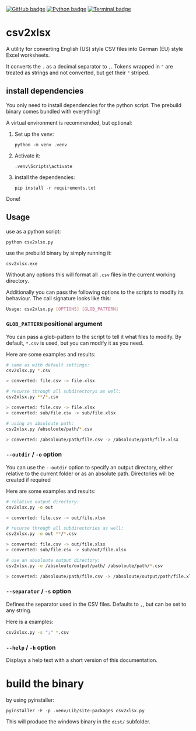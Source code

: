 [![GitHub badge](https://badges.aleen42.com/src/github_flat_square.svg)](https://github.com/Cube707/csv2xlsx)
[![Python badge](https://badges.aleen42.com/src/python_flat_square.svg)](https://python.org)
[![Terminal badge](https://badges.aleen42.com/src/cli_flat_square.svg)](https://www.techtarget.com/searchwindowsserver/definition/command-line-interface-CLI)

# csv2xlsx

A utility for converting English (US) style CSV files into German (EU) style Excel worksheets.

It converts the `.` as a decimal separator to `,`. Tokens wrapped in `"` are treated as strings and not converted, but get their `"` striped.


## install dependencies

You only need to install dependencies for the python script. The prebuild binary comes bundled with everything!

A virtual environment is recommended, but optional:

1. Set up the venv:

    ```
    python -m venv .venv
    ```

2. Activate it:

    ```
    .venv\Scripts\activate
    ```

3. install the dependencies:

    ```
    pip install -r requirements.txt
    ```

Done!


## Usage

use as a python script:

```
python csv2xlsx.py 
```

use the prebuild binary by simply running it:

```
csv2xlsx.exe 
```

Without any options this will format all `.csv` files in the current working directory.

Additionally you can pass the following options to the scripts to modify its behaviour. The call signature looks like this:

```bash
Usage: csv2xlsx.py [OPTIONS] [GLOB_PATTERN]
```

### `GLOB_PATTERN` positional argument

You can pass a glob-pattern to the script to tell it what files to modify. By default, `*.csv` is used, but you can modify it as you need.

Here are some examples and results:

```bash
# same as with default settings:
csv2xlsx.py *.csv

> converted: file.csv -> file.xlsx
```

```bash
# recurse through all subdirectorys as well:
csv2xlsx.py **/*.csv

> converted: file.csv -> file.xlsx
> converted: sub/file.csv -> sub/file.xlsx
```

```bash
# using an absoloute path:
csv2xlsx.py /absoloute/path/*.csv

> converted: /absoloute/path/file.csv -> /absoloute/path/file.xlsx
```

### `--outdir` / `-o` option

You can use the `--outdir` option to specify an output directory, either relative to the current folder or as an absolute path. Directories will be
created if required

Here are some examples and results:

```bash
# relative output directory:
csv2xlsx.py -o out

> converted: file.csv -> out/file.xlsx
```

```bash
# recurse through all subdirectories as well:
csv2xlsx.py -o out **/*.csv

> converted: file.csv -> out/file.xlsx
> converted: sub/file.csv -> sub/out/file.xlsx
```

```bash
# use an absoloute output directory:
csv2xlsx.py -o /absoloute/output/path/ /absoloute/path/*.csv

> converted: /absoloute/path/file.csv -> /absoloute/output/path/file.xlsx
```

### `--separator` / `-s` option

Defines the separator used in the CSV files. Defaults to `,`, but can be set to any string.

Here is a examples:

```bash
csv2xlsx.py -s ";" *.csv
```

### `--help` / `-h` option

Displays a help text with a short version of this documentation.


# build the binary

by using pyinstaller:

```
pyinstaller -F -p .venv/Lib/site-packages csv2xlsx.py
```

This will produce the windows binary in the `dist/` subfolder.
